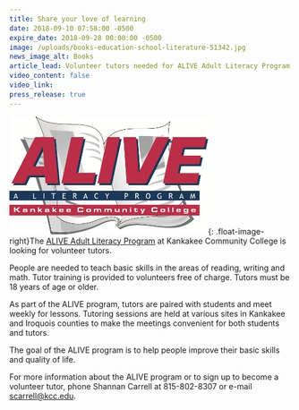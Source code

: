 ```yaml
---
title: Share your love of learning
date: 2018-09-10 07:58:00 -0500
expire_date: 2018-09-28 00:00:00 -0500
image: /uploads/books-education-school-literature-51342.jpg
news_image_alt: Books
article_lead: Volunteer tutors needed for ALIVE Adult Literacy Program
video_content: false
video_link:
press_release: true
---
```


![](/uploads/alive-logo-small.jpg){: .float-image-right}The [ALIVE Adult Literacy Program](http://www.kcc.edu/future/gedbasics/literacy/Pages/alive.aspx) at Kankakee Community College is looking for volunteer tutors.

People are needed to teach basic skills in the areas of reading, writing and math. Tutor training is provided to volunteers free of charge. Tutors must be 18 years of age or older.

As part of the ALIVE program, tutors are paired with students and meet weekly for lessons. Tutoring sessions are held at various sites in Kankakee and Iroquois counties to make the meetings convenient for both students and tutors.

The goal of the ALIVE program is to help people improve their basic skills and quality of life.

For more information about the ALIVE program or to sign up to become a volunteer tutor, phone Shannan Carrell at 815-802-8307 or e-mail [scarrell@kcc.edu](mailto:scarrell@kcc.edu?subject=ALIVE%20tutor).